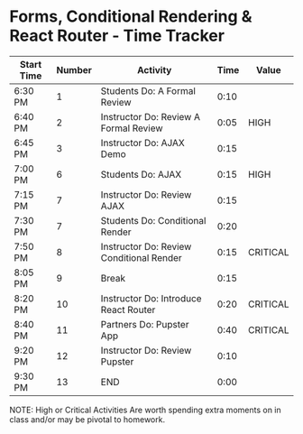 # Forms, Conditional Rendering & React Router - Time Tracker

| Start Time | Number | Activity                                                        | Time | Value    |
| ---------- | ------ | --------------------------------------------------------------- | ---- | -------- |
| 6:30 PM    | 1      | Students Do: A Formal Review                                    | 0:10 |          |
| 6:40 PM    | 2      | Instructor Do: Review A Formal Review                           | 0:05 | HIGH     |
| 6:45 PM    | 3      | Instructor Do: AJAX Demo                                        | 0:15 |          |
| 7:00 PM    | 6      | Students Do: AJAX                                               | 0:15 | HIGH     |
| 7:15 PM    | 7      | Instructor Do: Review AJAX                                      | 0:15 |          |
| 7:30 PM    | 7      | Students Do: Conditional Render                                 | 0:20 |          |
| 7:50 PM    | 8      | Instructor Do: Review Conditional Render                        | 0:15 | CRITICAL |
| 8:05 PM    | 9      | Break                                                           | 0:15 |          |
| 8:20 PM    | 10     | Instructor Do: Introduce React Router                           | 0:20 | CRITICAL |
| 8:40 PM    | 11     | Partners Do: Pupster App                                        | 0:40 | CRITICAL |
| 9:20 PM    | 12     | Instructor Do: Review Pupster                                   | 0:10 |          |
| 9:30 PM    | 13     | END                                                             | 0:00 |          |

NOTE: High or Critical Activities Are worth spending extra moments on in class and/or may be pivotal to homework.
